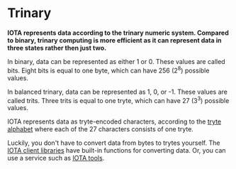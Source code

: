 # Trinary

**IOTA represents data according to the trinary numeric system. Compared to binary, trinary computing is more efficient as it can represent data in three states rather then just two.**

In binary, data can be represented as either 1 or 0. These values are called bits. Eight bits is equal to one byte, which can have 256 (2<sup>8</sup>) possible values.

In balanced trinary, data can be represented as 1, 0, or -1. These values are called trits. Three trits is equal to one tryte, which can have 27 (3<sup>3</sup>) possible values.

IOTA represents data as tryte-encoded characters, according to the [tryte alphabet](../references/tryte-alphabet.md) where each of the 27 characters consists of one tryte.

Luckily, you don't have to convert data from bytes to trytes yourself. The [IOTA client libraries](root://client-libraries/0.1/introduction/overview.md) have built-in functions for converting data. Or, you can use a service such as [IOTA tools](https://laurencetennant.com/iota-tools/index.html).

